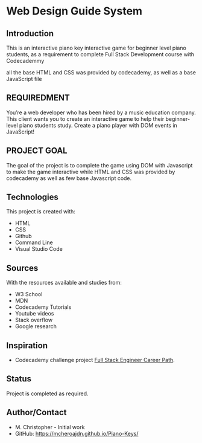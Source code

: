 # Web Design Guide System
## Introduction
This is an interactive piano key interactive game for beginner level piano students, as a requirement to complete Full Stack Development course with Codecademmy

all the base HTML and CSS was provided by codecademy, as well as a base JavaScript file

## REQUIREDMENT
You’re a web developer who has been hired by a music education company. This client wants you to create an interactive game to help their beginner-level piano students study. Create a piano player with DOM events in JavaScript!

## PROJECT GOAL
The goal of the project is to complete the game using DOM with Javascript to make the game interactive while HTML and CSS was provided by codecademy as well as few base Javascript code.

## Technologies
This project is created with:
* HTML
* CSS
* Github
* Command Line
* Visual Studio Code


## Sources
With the resources available and studies from:
* W3 School
* MDN
* Codecademy Tutorials
* Youtube videos
* Stack overflow
* Google research

## Inspiration
*  Codecademy challenge project [Full Stack Engineer Career Path](https://www.codecademy.com/learn/paths/full-stack-engineer-career-path/).


## Status
Project is completed as required.

## Author/Contact
* M. Christopher - Initial work
* GitHub:  https://mcheroajdn.github.io/Piano-Keys/